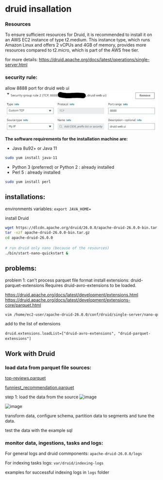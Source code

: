 # druid insallation

### Resources
To ensure sufficient resources for Druid, it is recommended to install it on an AWS EC2 instance of type t2.medium. This instance type, which runs Amazon Linux and offers 2 vCPUs and 4GB of memory, provides more resources compared to t2.micro, which is part of the AWS free tier.


for more details: https://druid.apache.org/docs/latest/operations/single-server.html

### security rule:
allow 8888 port for druid web ui
![image](images/add-security-group-rule-port-8888.jpg)

**The software requirements for the installation machine are:**
* Java 8u92+ or Java 11
```bash
sudo yum install java-11
```
* Python 3 (preferred) or Python 2 : already installed
* Perl 5 : already installed
```bash
sudo yum install perl
```

## installations:

environments variables:
```export JAVA_HOME=```

install Druid
```bash
wget https://dlcdn.apache.org/druid/26.0.0/apache-druid-26.0.0-bin.tar.gz
tar -xzf apache-druid-26.0.0-bin.tar.gz
cd apache-druid-26.0.0

# run druid only nano (because of the resources)
./bin/start-nano-quickstart &
```

## problems:

problem 1: can't process parquet file format
install extensions: druid-parquet-extensions
Requires druid-avro-extensions to be loaded.

https://druid.apache.org/docs/latest/development/extensions.html
https://druid.apache.org/docs/latest/development/extensions-core/parquet.html

```bash
vim /home/ec2-user/apache-druid-26.0.0/conf/druid/single-server/nano-quickstart/_common/common.runtime.properties
```

add to the list of extensions

```druid.extensions.loadList=["druid-avro-extensions", "druid-parquet-extensions"]```

## Work with Druid
### load data from parquet file sources:
[top-reviews.parquet
](https://github.com/ofirshmuel/druid-insallation/raw/main/top-reviews.parquet)

[funniest_recommendation.parquet
](https://github.com/ofirshmuel/druid-insallation/raw/main/funniest_recommendation.parquet)

step 1: load the data from the source
![image](images/druid-load-data-step1.PNG)

![image](images/druid-load-data-step2.PNG)

transform data, configure schema, partition data to segments and tune the data.

test the data with the example sql

### monitor data, ingestions, tasks and logs:
For general logs and druid commponents: ```apache-druid-26.0.0/logs```

For indexing tasks logs: ```var/druid/indexing-logs```

examples for successful indexing logs in `logs` folder
